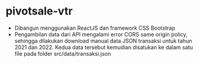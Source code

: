 # pivotsale-vtr

- Dibangun menggunakan ReactJS dan framework CSS Bootstrap
- Pengambilan data dari API mengalami error CORS same origin policy, sehingga dilakukan download manual data JSON transaksi untuk tahun 2021 dan 2022. Kedua data tersebut kemudian disatukan ke dalam satu file pada folder src/data/transaksi.json
